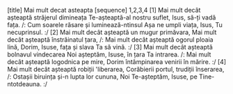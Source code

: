 [title] Mai mult decat asteapta
[sequence] 1,2,3,4
[1]
Mai mult decât așteaptă străjerul dimineața
Te-așteaptă-al nostru suflet, Isus, să-ți vadă fața.
/: Cum soarele răsare și luminează-ntinsul
Așa ne umpli viața, Isus, Tu necuprinsul. :/
[2]
Mai mult decât așteaptă un mugur primăvara,
Mai mult decât așteaptă înstrăinatul țara,
/: Mai mult decât așteaptă ogorul ploaia lină,
Dorim, Isuse, fața și slava Ta să vină. :/
[3]
Mai mult decât așteaptă bolnavul vindecarea
Noi așteptăm, Isuse, în țara Ta intrarea.
/: Mai mult decât așteaptă logodnica pe mire,
Dorim întâmpinarea venirii în mărire. :/
[4]
Mai mult decât așteaptă robiții 'liberarea,
Corăbierii portul, trudiții înserarea,
/: Ostașii biruința și-n lupta lor cununa,
Noi Te-așteptăm, Isuse, pe Tine-ntotdeauna. :/

